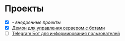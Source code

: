 # Проекты
- [x] *- внедренные проекты*
- [x] [Демон для управления сервером с ботами](https://github.com/TripleAVerAlpha/commercial_projects/blob/main/deamon.md)
- [ ] [Telegram Бот для информирования пользователей]()
